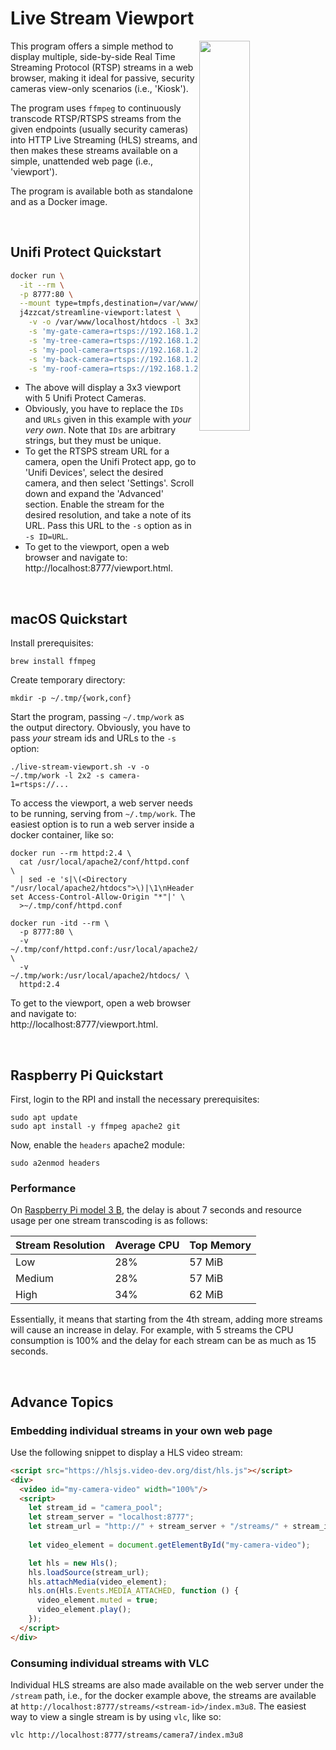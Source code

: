 # Live Stream Viewport

<img src="docs/screenshot1.png" align="right" width="40%"/>

This program offers a simple method to display multiple, side-by-side Real
Time Streaming Protocol (RTSP)  streams in a  web browser, making  it ideal
for passive, security cameras view-only scenarios (i.e., 'Kiosk').

The program uses `ffmpeg` to continuously transcode RTSP/RTSPS streams from 
the given endpoints (usually security cameras) into HTTP Live Streaming (HLS) streams, 
and then makes these streams available on a simple, unattended web page (i.e., 'viewport').

The program is available both as standalone and as a Docker image.

&nbsp;
## Unifi Protect Quickstart

```bash
docker run \
  -it --rm \
  -p 8777:80 \
  --mount type=tmpfs,destination=/var/www/localhost/htdocs,tmpfs-mode=1777 \
  j4zzcat/streamline-viewport:latest \
    -v -o /var/www/localhost/htdocs -l 3x3 \
    -s 'my-gate-camera=rtsps://192.168.1.246:7441/D3xxDDe0xA9JN?enableSrtp' \
    -s 'my-tree-camera=rtsps://192.168.1.246:7441/DEVC0FFEE1Sd3?enableSrtp' \
    -s 'my-pool-camera=rtsps://192.168.1.246:7441/AoSixcDJKP0xj?enableSrtp' \
    -s 'my-back-camera=rtsps://192.168.1.246:7441/EFDHIpxfo3zYC?enableSrtp' \
    -s 'my-roof-camera=rtsps://192.168.1.246:7441/LOxx1FREFD11C?enableSrtp'
```
* The above will display a 3x3 viewport with 5 Unifi Protect Cameras. 
* Obviously, you have to replace the `IDs` and `URLs` given in this example with *your very own*. 
Note that `IDs` are arbitrary strings, but they must be unique.
* To get the RTSPS stream URL for a camera, open the Unifi Protect app, go to 'Unifi Devices', 
select the desired camera, and then select 'Settings'. Scroll down and expand the 'Advanced' section. 
Enable the stream for the desired resolution, and take a note of its URL. 
Pass this URL to the `-s` option as in `-s ID=URL`.
* To get to the viewport, open a web browser and navigate to: http://localhost:8777/viewport.html.

&nbsp;
## macOS Quickstart

Install prerequisites: 
```shell
brew install ffmpeg 
```
Create temporary directory: 
```shell
mkdir -p ~/.tmp/{work,conf}
```
Start the program, passing `~/.tmp/work` as the output directory. Obviously, you have to pass *your* stream 
ids and URLs to the `-s` option: 
```shell
./live-stream-viewport.sh -v -o ~/.tmp/work -l 2x2 -s camera-1=rtsps://...    
```
To access the viewport, a web server needs to be running, serving from `~/.tmp/work`. The easiest option is to
run a web server inside a docker container, like so:
```shell
docker run --rm httpd:2.4 \
  cat /usr/local/apache2/conf/httpd.conf \
  | sed -e 's|\(<Directory "/usr/local/apache2/htdocs">\)|\1\nHeader set Access-Control-Allow-Origin "*"|' \
  >~/.tmp/conf/httpd.conf
  
docker run -itd --rm \
  -p 8777:80 \
  -v ~/.tmp/conf/httpd.conf:/usr/local/apache2/conf/httpd.conf \
  -v ~/.tmp/work:/usr/local/apache2/htdocs/ \
  httpd:2.4
```
To get to the viewport, open a web browser and navigate to: http://localhost:8777/viewport.html.

&nbsp;
## Raspberry Pi Quickstart

First, login to the RPI and install the necessary prerequisites: 
```shell
sudo apt update
sudo apt install -y ffmpeg apache2 git
``` 

Now, enable the `headers` apache2 module:
```shell
sudo a2enmod headers
```

### Performance 
On [Raspberry Pi model 3 B](https://www.raspberrypi.com/products/raspberry-pi-3-model-b), the delay is about 7 seconds 
and resource usage per one stream transcoding is as follows: 

| Stream Resolution | Average CPU | Top Memory |
|-------------------|-------------|------------|
| Low               | 28%         | 57 MiB     |
| Medium            | 28%         | 57 MiB     |
| High              | 34%         | 62 MiB     |

Essentially, it means that starting from the 4th stream, adding more streams will cause an increase in delay. 
For example, with 5 streams the CPU consumption is 100% and the delay for each stream can be as much as 15 seconds. 

&nbsp;
## Advance Topics

### Embedding individual streams in your own web page

Use the following snippet to display a HLS video stream:

```html
<script src="https://hlsjs.video-dev.org/dist/hls.js"></script>
<div>
  <video id="my-camera-video" width="100%"/>  
  <script>
    let stream_id = "camera_pool";
    let stream_server = "localhost:8777";
    let stream_url = "http://" + stream_server + "/streams/" + stream_id + "/index.m3u8";
    
    let video_element = document.getElementById("my-camera-video");

    let hls = new Hls();
    hls.loadSource(stream_url);
    hls.attachMedia(video_element);
    hls.on(Hls.Events.MEDIA_ATTACHED, function () {
      video_element.muted = true;
      video_element.play();
    });
  </script>
</div>
```

### Consuming individual streams with VLC

Individual HLS streams are also made available on the web server under the `/stream` path, i.e., for the docker example above, 
the streams are available at `http://localhost:8777/streams/<stream-id>/index.m3u8`. 
The easiest way to view a single stream is by using `vlc`, like so:

```bash
vlc http://localhost:8777/streams/camera7/index.m3u8
```
